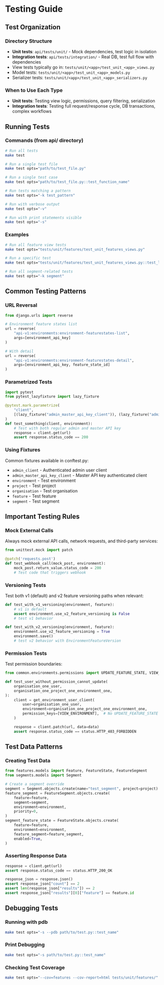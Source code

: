 # Testing Guide

## Test Organization

### Directory Structure
- **Unit tests**: `api/tests/unit/` - Mock dependencies, test logic in isolation
- **Integration tests**: `api/tests/integration/` - Real DB, test full flow with dependencies
- View tests typically go in: `tests/unit/<app>/test_unit_<app>_views.py`
- Model tests: `tests/unit/<app>/test_unit_<app>_models.py`
- Serializer tests: `tests/unit/<app>/test_unit_<app>_serializers.py`

### When to Use Each Type
- **Unit tests**: Testing view logic, permissions, query filtering, serialization
- **Integration tests**: Testing full request/response cycle, DB transactions, complex workflows

## Running Tests

### Commands (from api/ directory)

```bash
# Run all tests
make test

# Run a single test file
make test opts="path/to/test_file.py"

# Run a single test case
make test opts="path/to/test_file.py::test_function_name"

# Run tests matching a pattern
make test opts="-k test_pattern"

# Run with verbose output
make test opts="-v"

# Run with print statements visible
make test opts="-s"
```

### Examples

```bash
# Run all feature view tests
make test opts="tests/unit/features/test_unit_features_views.py"

# Run a specific test
make test opts="tests/unit/features/test_unit_features_views.py::test_list_feature_states_for_segment"

# Run all segment-related tests
make test opts="-k segment"
```

## Common Testing Patterns

### URL Reversal
```python
from django.urls import reverse

# Environment feature states list
url = reverse(
    "api-v1:environments:environment-featurestates-list",
    args=[environment_api_key]
)

# With detail
url = reverse(
    "api-v1:environments:environment-featurestates-detail",
    args=[environment_api_key, feature_state_id]
)
```

### Parametrized Tests
```python
import pytest
from pytest_lazyfixture import lazy_fixture

@pytest.mark.parametrize(
    "client",
    [(lazy_fixture("admin_master_api_key_client")), (lazy_fixture("admin_client"))],
)
def test_something(client, environment):
    # Test with both regular admin and master API key
    response = client.get(url)
    assert response.status_code == 200
```

### Using Fixtures
Common fixtures available in conftest.py:
- `admin_client` - Authenticated admin user client
- `admin_master_api_key_client` - Master API key authenticated client
- `environment` - Test environment
- `project` - Test project
- `organisation` - Test organisation
- `feature` - Test feature
- `segment` - Test segment

## Important Testing Rules

### Mock External Calls
Always mock external API calls, network requests, and third-party services:

```python
from unittest.mock import patch

@patch('requests.post')
def test_webhook_call(mock_post, environment):
    mock_post.return_value.status_code = 200
    # Test code that triggers webhook
```

### Versioning Tests
Test both v1 (default) and v2 feature versioning paths when relevant:

```python
def test_with_v1_versioning(environment, feature):
    # v1 is default
    assert environment.use_v2_feature_versioning is False
    # test v1 behavior

def test_with_v2_versioning(environment, feature):
    environment.use_v2_feature_versioning = True
    environment.save()
    # test v2 behavior with EnvironmentFeatureVersion
```

### Permission Tests
Test permission boundaries:

```python
from common.environments.permissions import UPDATE_FEATURE_STATE, VIEW_ENVIRONMENT

def test_user_without_permission_cannot_update(
    organisation_one_user,
    organisation_one_project_one_environment_one,
):
    client = get_environment_user_client(
        user=organisation_one_user,
        environment=organisation_one_project_one_environment_one,
        permission_keys=[VIEW_ENVIRONMENT],  # No UPDATE_FEATURE_STATE
    )

    response = client.patch(url, data=data)
    assert response.status_code == status.HTTP_403_FORBIDDEN
```

## Test Data Patterns

### Creating Test Data
```python
from features.models import Feature, FeatureState, FeatureSegment
from segments.models import Segment

# Create a segment override
segment = Segment.objects.create(name="test_segment", project=project)
feature_segment = FeatureSegment.objects.create(
    feature=feature,
    segment=segment,
    environment=environment,
    priority=0,
)
segment_feature_state = FeatureState.objects.create(
    feature=feature,
    environment=environment,
    feature_segment=feature_segment,
    enabled=True,
)
```

### Asserting Response Data
```python
response = client.get(url)
assert response.status_code == status.HTTP_200_OK

response_json = response.json()
assert response_json["count"] == 2
assert len(response_json["results"]) == 2
assert response_json["results"][0]["feature"] == feature.id
```

## Debugging Tests

### Running with pdb
```bash
make test opts="-s --pdb path/to/test.py::test_name"
```

### Print Debugging
```bash
make test opts="-s path/to/test.py::test_name"
```

### Checking Test Coverage
```bash
make test opts="--cov=features --cov-report=html tests/unit/features/"
```
